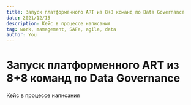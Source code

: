 ```yaml
---
title: Запуск платформенного ART из 8+8 команд по Data Governance
date: 2021/12/15
description: Кейс в процессе написания
tag: work, mamagement, SAFe, agile, data
author: You
---
```


# Запуск платформенного ART из 8+8 команд по Data Governance

Кейс в процессе написания
